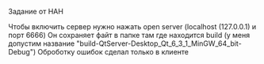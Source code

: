Задание от НАН

Чтобы включить сервер нужно нажать open server (localhost (127.0.0.1) и порт 6666) 
Он сохраняет файт в папке там где находится build (у меня допустим название "build-QtServer-Desktop_Qt_6_3_1_MinGW_64_bit-Debug")
Оброботку ошибок сделал только в клиенте